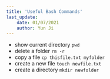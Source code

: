 ```yaml
---
title: 'Useful Bash Commands'
last_update: 
    date: 01/07/2021
    author: Yun Ji
---
```


- show current directory `pwd`
- delete a folder `rm -r`
- copy a file `cp thisfile.txt myfolder`
- create a new file `touch newfile.txt`
- create a directory `mkdir newfolder`